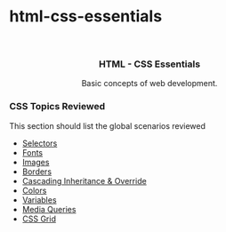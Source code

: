 # html-css-essentials

<!-- PROJECT LOGO -->
<br />
<p align="center">

  <h3 align="center">HTML - CSS Essentials</h3>

  <p align="center">
    Basic concepts of web development.
  </p>
</p>

### CSS Topics Reviewed
This section should list the global scenarios reviewed
* [Selectors](#)
* [Fonts](#)
* [Images](#)
* [Borders](#)
* [Cascading Inheritance & Override](#)
* [Colors](#)
* [Variables](#)
* [Media Queries](#)
* [CSS Grid](#)


